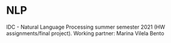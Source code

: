# NLP
IDC - Natural Language Processing summer semester 2021 (HW assignments/final project). Working partner: Marina Vilela Bento


